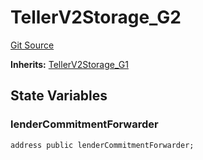 # TellerV2Storage_G2
[Git Source](https://github.com/teller-protocol/teller-protocol-v2/blob/06ebc3cc034145956680b0db36c29ffb293ae345/contracts/TellerV2Storage.sol)

**Inherits:**
[TellerV2Storage_G1](/contracts/TellerV2Storage.sol/abstract.TellerV2Storage_G1.md)


## State Variables
### lenderCommitmentForwarder

```solidity
address public lenderCommitmentForwarder;
```


